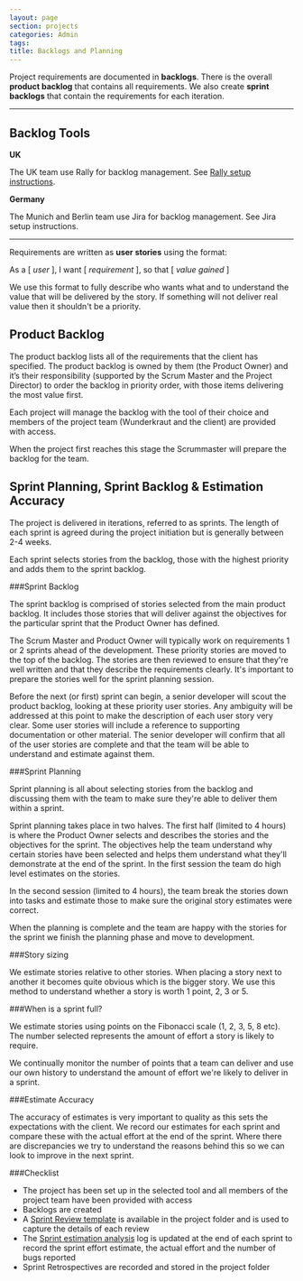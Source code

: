```yaml
---
layout: page
section: projects
categories: Admin
tags:
title: Backlogs and Planning
---
```


Project requirements are documented in **backlogs**. There is the overall **product backlog** that contains all requirements. We also create **sprint backlogs** that contain the requirements for each iteration. 

<hr>

## Backlog Tools

**UK**

The UK team use Rally for backlog management. See [Rally setup instructions](/delivering-projects/tools-rally-configuration/).

**Germany**

The Munich and Berlin team use Jira for backlog management. See Jira setup instructions.

<hr>

Requirements are written as **user stories** using the format:

As a [ *user* ], 
I want [ *requirement* ], 
so that [ *value gained* ]

We use this format to fully describe who wants what and to understand the value that will be delivered by the story. If something will not deliver real value then it shouldn't be a priority.

## Product Backlog

The product backlog lists all of the requirements that the client has specified. The product backlog is owned by them (the Product Owner) and it’s their responsibility (supported by the Scrum Master and the Project Director) to order the backlog in priority order, with those items delivering the most value first.

Each project will manage the backlog with the tool of their choice and members of the project team (Wunderkraut and the client) are provided with access.

When the project first reaches this stage the Scrummaster will prepare the backlog for the team.

## Sprint Planning, Sprint Backlog & Estimation Accuracy

The project is delivered in iterations, referred to as sprints. The length of each sprint is agreed during the project initiation but is generally between 2-4 weeks.

Each sprint selects stories from the backlog, those with the highest priority and adds them to the sprint backlog.

###Sprint Backlog

The sprint backlog is comprised of stories selected from the main product backlog. It includes those stories that will deliver against the objectives for the particular sprint that the Product Owner has defined.

The Scrum Master and Product Owner will typically work on requirements 1 or 2 sprints ahead of the development. These priority stories are moved to the top of the backlog. The stories are then reviewed to ensure that they're well written and that they describe the requirements clearly. It's important to prepare the stories well for the sprint planning session.

Before the next (or first) sprint can begin, a senior developer will scout the product backlog, looking at these priority user stories. Any ambiguity will be addressed at this point to make the description of each user story very clear. Some user stories will include a reference to supporting documentation or other material. The senior developer will confirm that all of the user stories are complete and that the team will be able to understand and estimate against them.

###Sprint Planning

Sprint planning is all about selecting stories from the backlog and discussing them with the team to make sure they're able to deliver them within a sprint.

Sprint planning takes place in two halves. The first half (limited to 4 hours) is where the Product Owner selects and describes the stories and the objectives for the sprint. The objectives help the team understand why certain stories have been selected and helps them understand what they'll demonstrate at the end of the sprint. In the first session the team do high level estimates on the stories.

In the second session (limited to 4 hours), the team break the stories down into tasks and estimate those to make sure the original story estimates were correct.

When the planning is complete and the team are happy with the stories for the sprint we finish the planning phase and move to development.

###Story sizing

We estimate stories relative to other stories. When placing a story next to another it becomes quite obvious which is the bigger story. We use this method to understand whether a story is worth 1 point, 2, 3 or 5.

###When is a sprint full?

We estimate stories using points on the Fibonacci scale (1, 2, 3, 5, 8 etc). The number selected represents the amount of effort a story is likely to require.

We continually monitor the number of points that a team can deliver and use our own history to understand the amount of effort we're likely to deliver in a sprint.

###Estimate Accuracy

The accuracy of estimates is very important to quality as this sets the expectations with the client. We record our estimates for each sprint and compare these with the actual effort at the end of the sprint. Where there are discrepancies we try to understand the reasons behind this so we can look to improve in the next sprint.

###Checklist

 - The project has been set up in the selected tool and all members of the project team have been provided with access
 - Backlogs are created
 - A [Sprint Review template](https://docs.google.com/a/wunderkraut.com/document/d/167EKxkkrc0oQeOaz-V2qJ9jOpCEAxCzr4ibatu5nCbU/edit) is available in the project folder and is used to capture the details of each review
 - The [Sprint estimation analysis](https://docs.google.com/a/wunderkraut.com/spreadsheets/d/1KlAqn9m7MSii7DpfgO9iCDYoP7L547PfK4xiotDTr20/edit#gid=0) log is updated at the end of each sprint to record the sprint effort estimate, the actual effort and the number of bugs reported
 - Sprint Retrospectives are recorded and stored in the project folder
